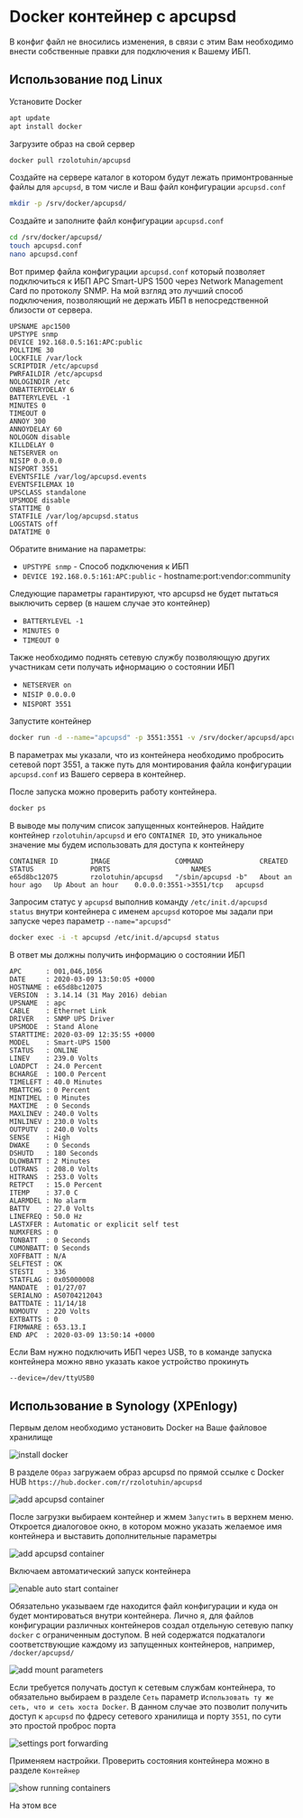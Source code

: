 Docker контейнер с apcupsd
==========================
В конфиг файл не вносились изменения, в связи с этим Вам необходимо внести собственные правки для подключения к Вашему ИБП.

Использование под Linux
-----------------------
Установите Docker
```bash
apt update
apt install docker
```
Загрузите образ на свой сервер
```bash
docker pull rzolotuhin/apcupsd
```
Создайте на сервере каталог в котором будут лежать примонтрованные файлы для `apcupsd`, в том числе и Ваш файл конфигурации `apcupsd.conf`
```bash
mkdir -p /srv/docker/apcupsd/
```
Создайте и заполните файл конфигурации `apcupsd.conf`
```bash
cd /srv/docker/apcupsd/
touch apcupsd.conf
nano apcupsd.conf
```
Вот пример файла конфигурации `apcupsd.conf` который позволяет подключиться к ИБП APC Smart-UPS 1500 через Network Management Card по протоколу SNMP. На мой взгляд это лучший способ подключения, позволяющий не держать ИБП в непосредственной близости от сервера.
```
UPSNAME apc1500
UPSTYPE snmp
DEVICE 192.168.0.5:161:APC:public
POLLTIME 30
LOCKFILE /var/lock
SCRIPTDIR /etc/apcupsd
PWRFAILDIR /etc/apcupsd
NOLOGINDIR /etc
ONBATTERYDELAY 6
BATTERYLEVEL -1
MINUTES 0
TIMEOUT 0
ANNOY 300
ANNOYDELAY 60
NOLOGON disable
KILLDELAY 0
NETSERVER on
NISIP 0.0.0.0
NISPORT 3551
EVENTSFILE /var/log/apcupsd.events
EVENTSFILEMAX 10
UPSCLASS standalone
UPSMODE disable
STATTIME 0
STATFILE /var/log/apcupsd.status
LOGSTATS off
DATATIME 0
```
Обратите внимание на параметры:
- `UPSTYPE snmp` - Способ подключения к ИБП
- `DEVICE 192.168.0.5:161:APC:public` - hostname:port:vendor:community

Следующие параметры гарантируют, что apcupsd не будет пытаться выключить сервер (в нашем случае это контейнер)
- `BATTERYLEVEL -1`
- `MINUTES 0`
- `TIMEOUT 0`

Также необходимо поднять сетевую службу позволяющую других участникам сети получать ифнормацию о состоянии ИБП
- `NETSERVER on`
- `NISIP 0.0.0.0`
- `NISPORT 3551`

Запустите контейнер
```bash
docker run -d --name="apcupsd" -p 3551:3551 -v /srv/docker/apcupsd/apcupsd.conf:/etc/apcupsd/apcupsd.conf rzolotuhin/apcupsd
```
В параметрах мы указали, что из контейнера необходимо пробросить сетевой порт 3551, а также путь для монтирования файла конфигурации `apcupsd.conf` из Вашего сервера в контейнер.

После запуска можно проверить работу контейнера.
```bash
docker ps
```
В выводе мы получим список запущенных контейнеров. Найдите контейнер `rzolotuhin/apcupsd` и его `CONTAINER ID`, это уникальное значение мы будем использовать для доступа к контейнеру
```
CONTAINER ID        IMAGE                COMMAND              CREATED             STATUS              PORTS                    NAMES
e65d8bc12075        rzolotuhin/apcupsd   "/sbin/apcupsd -b"   About an hour ago   Up About an hour    0.0.0.0:3551->3551/tcp   apcupsd
```
Запросим статус у `apcupsd` выполнив команду `/etc/init.d/apcupsd status` внутри контейнера с именем `apcupsd` которое мы задали при запуске через параметр `--name="apcupsd"`
```bash
docker exec -i -t apcupsd /etc/init.d/apcupsd status
```
В ответ мы должны получить информацию о состоянии ИБП
```
APC      : 001,046,1056
DATE     : 2020-03-09 13:50:05 +0000
HOSTNAME : e65d8bc12075
VERSION  : 3.14.14 (31 May 2016) debian
UPSNAME  : apc
CABLE    : Ethernet Link
DRIVER   : SNMP UPS Driver
UPSMODE  : Stand Alone
STARTTIME: 2020-03-09 12:35:55 +0000
MODEL    : Smart-UPS 1500
STATUS   : ONLINE
LINEV    : 239.0 Volts
LOADPCT  : 24.0 Percent
BCHARGE  : 100.0 Percent
TIMELEFT : 40.0 Minutes
MBATTCHG : 0 Percent
MINTIMEL : 0 Minutes
MAXTIME  : 0 Seconds
MAXLINEV : 240.0 Volts
MINLINEV : 230.0 Volts
OUTPUTV  : 240.0 Volts
SENSE    : High
DWAKE    : 0 Seconds
DSHUTD   : 180 Seconds
DLOWBATT : 2 Minutes
LOTRANS  : 208.0 Volts
HITRANS  : 253.0 Volts
RETPCT   : 15.0 Percent
ITEMP    : 37.0 C
ALARMDEL : No alarm
BATTV    : 27.0 Volts
LINEFREQ : 50.0 Hz
LASTXFER : Automatic or explicit self test
NUMXFERS : 0
TONBATT  : 0 Seconds
CUMONBATT: 0 Seconds
XOFFBATT : N/A
SELFTEST : OK
STESTI   : 336
STATFLAG : 0x05000008
MANDATE  : 01/27/07
SERIALNO : AS0704212043
BATTDATE : 11/14/18
NOMOUTV  : 220 Volts
EXTBATTS : 0
FIRMWARE : 653.13.I
END APC  : 2020-03-09 13:50:14 +0000
```
Если Вам нужно подключить ИБП через USB, то в команде запуска контейнера можно явно указать какое устройство прокинуть
```bash
--device=/dev/ttyUSB0
```

Использование в Synology (XPEnlogy)
-----------------------------------
Первым делом необходимо установить Docker на Ваше файловое хранилище

![install docker](https://github.com/rzolotuhin/docker-apcupsd/raw/master/images/synology-docker-apcupsd1.png)

В разделе `Образ` загружаем образ apcupsd по прямой ссылке с Docker HUB `https://hub.docker.com/r/rzolotuhin/apcupsd`

![add apcupsd container](https://github.com/rzolotuhin/docker-apcupsd/raw/master/images/synology-docker-apcupsd2.png)

После загрузки выбираем контейнер и жмем `Запустить` в верхнем меню. Откроется диалоговое окно, в котором можно указать желаемое имя контейнера и выставить дополнительные параметры

![add apcupsd container](https://github.com/rzolotuhin/docker-apcupsd/raw/master/images/synology-docker-apcupsd3.png)

Включаем автоматический запуск контейнера

![enable auto start container](https://github.com/rzolotuhin/docker-apcupsd/raw/master/images/synology-docker-apcupsd4.png)

Обязательно указываем где находится файл конфигурации и куда он будет монтироваться внутри контейнера. Лично я, для файлов конфигурации различных контейнеров создал отдельную сетевую папку `docker` с ограниченным доступом. В ней содержатся подкаталоги соответствующие каждому из запущенных контейнеров, например, `/docker/apcupsd/`

![add mount parameters](https://github.com/rzolotuhin/docker-apcupsd/raw/master/images/synology-docker-apcupsd5.png)

Если требуется получать доступ к сетевым службам контейнера, то обязательно выбираем в разделе `Сеть` параметр `Использовать ту же сеть, что и сеть хоста Docker`. В данном случае это позволит получить доступ к `apcupsd` по фдресу сетевого хранилища и порту `3551`, по сути это простой проброс порта

![settings port forwarding](https://github.com/rzolotuhin/docker-apcupsd/raw/master/images/synology-docker-apcupsd6.png)

Применяем настройки. Проверить состояния контейнера можно в разделе `Контейнер`

![show running containers](https://github.com/rzolotuhin/docker-apcupsd/raw/master/images/synology-docker-apcupsd7.png)

На этом все
